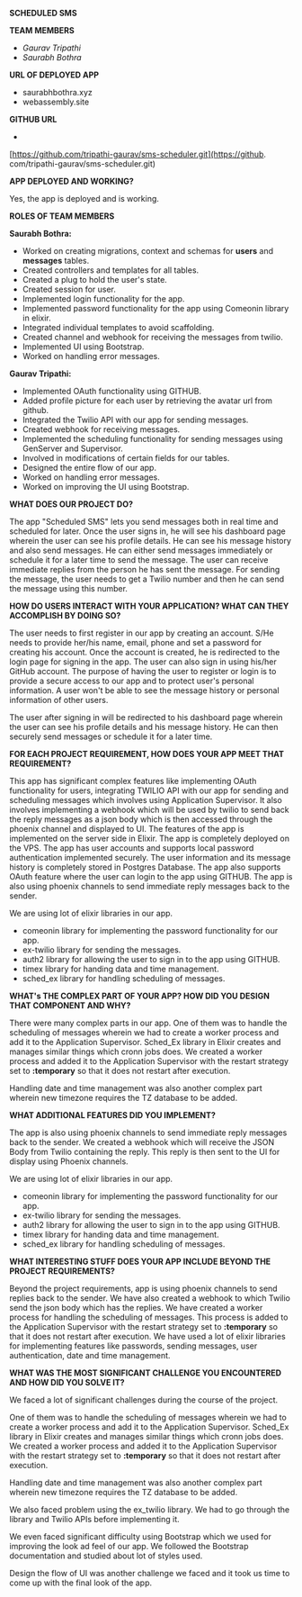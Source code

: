 **SCHEDULED SMS**

**TEAM MEMBERS**

- _Gaurav Tripathi_
- _Saurabh Bothra_

**URL OF DEPLOYED APP**

- saurabhbothra.xyz
- webassembly.site

**GITHUB URL**

-
[https://github.com/tripathi-gaurav/sms-scheduler.git](https://github.
com/tripathi-gaurav/sms-scheduler.git)

**APP DEPLOYED AND WORKING?**

Yes, the app is deployed and is working.

**ROLES OF TEAM MEMBERS**

**Saurabh Bothra:**

- Worked on creating migrations, context and schemas for **users**
and **messages** tables.
- Created controllers and templates for all tables.
- Created a plug to hold the user&#39;s state.
- Created session for user.
- Implemented login functionality for the app.
- Implemented password functionality for the app using Comeonin
library in elixir.
- Integrated individual templates to avoid scaffolding.
- Created channel and webhook for receiving the messages from twilio.
- Implemented UI using Bootstrap.
- Worked on handling error messages.

**Gaurav Tripathi:**

- Implemented OAuth functionality using GITHUB.
- Added profile picture for each user by retrieving the avatar url
from github.
- Integrated the Twilio API with our app for sending messages.
- Created webhook for receiving messages.
- Implemented the scheduling functionality for sending messages using
GenServer and Supervisor.
- Involved in modifications of certain fields for our tables.
- Designed the entire flow of our app.
- Worked on handling error messages.
- Worked on improving the UI using Bootstrap.

**WHAT DOES OUR PROJECT DO?**

The app &quot;Scheduled SMS&quot; lets you send messages both in real
time and scheduled for later. Once the user signs in, he will see his
dashboard page wherein the user can see his profile details. He can
see his message history and also send messages. He can either send
messages immediately or schedule it for a later time to send the
message. The user can receive immediate replies from the person he
has sent the message. For sending the message, the user needs to get
a Twilio number and then he can send the message using this number.

**HOW DO USERS INTERACT WITH YOUR APPLICATION? WHAT CAN THEY
ACCOMPLISH BY DOING SO?**

The user needs to first register in our app by creating an account.
S/He needs to provide her/his name, email, phone and set a password
for creating his account. Once the account is created, he is
redirected to the login page for signing in the app. The user can
also sign in using his/her GitHub account. The purpose of having the
user to register or login is to provide a secure access to our app
and to protect user&#39;s personal information. A user won&#39;t be
able to see the message history or personal information of other
users.

The user after signing in will be redirected to his dashboard page
wherein the user can see his profile details and his message history.
He can then securely send messages or schedule it for a later time.

**FOR EACH PROJECT REQUIREMENT, HOW DOES YOUR APP MEET THAT
REQUIREMENT?**

This app has significant complex features like implementing OAuth
functionality for users, integrating TWILIO API with our app for
sending and scheduling messages which involves using Application
Supervisor. It also involves implementing a webhook which will be
used by twilio to send back the reply messages as a json body which
is then accessed through the phoenix channel and displayed to UI. The
features of the app is implemented on the server side in Elixir. The
app is completely deployed on the VPS. The app has user accounts and
supports local password authentication implemented securely. The user
information and its message history is completely stored in Postgres
Database. The app also supports OAuth feature where the user can
login to the app using GITHUB. The app is also using phoenix channels
to send immediate reply messages back to the sender.

We are using lot of elixir libraries in our app.

- comeonin library for implementing the password functionality for
our app.
- ex-twilio library for sending the messages.
- auth2 library for allowing the user to sign in to the app using
GITHUB.
- timex library for handing data and time management.
- sched\_ex library for handling scheduling of messages.

**WHAT&#39;s THE COMPLEX PART OF YOUR APP? HOW DID YOU DESIGN THAT
COMPONENT AND WHY?**

There were many complex parts in our app. One of them was to handle
the scheduling of messages wherein we had to create a worker process
and add it to the Application Supervisor. Sched\_Ex library in Elixir
creates and manages similar things which cronn jobs does. We created
a worker process and added it to the Application Supervisor with the
restart strategy set to **:temporary** so that it does not restart
after execution.

Handling date and time management was also another complex part
wherein new timezone requires the TZ database to be added.

**WHAT ADDITIONAL FEATURES DID YOU IMPLEMENT?**

The app is also using phoenix channels to send immediate reply
messages back to the sender. We created a webhook which will receive
the JSON Body from Twilio containing the reply. This reply is then
sent to the UI for display using Phoenix channels.

We are using lot of elixir libraries in our app.

- comeonin library for implementing the password functionality for
our app.
- ex-twilio library for sending the messages.
- auth2 library for allowing the user to sign in to the app using
GITHUB.
- timex library for handing data and time management.
- sched\_ex library for handling scheduling of messages.

**WHAT INTERESTING STUFF DOES YOUR APP INCLUDE BEYOND THE PROJECT
REQUIREMENTS?**

Beyond the project requirements, app is using phoenix channels to
send replies back to the sender. We have also created a webhook to
which Twilio send the json body which has the replies. We have
created a worker process for handling the scheduling of messages.
This process is added to the Application Supervisor with the restart
strategy set to **:temporary** so that it does not restart after
execution. We have used a lot of elixir libraries for implementing
features like passwords, sending messages, user authentication, date
and time management.



**WHAT WAS THE MOST SIGNIFICANT CHALLENGE YOU ENCOUNTERED AND HOW DID
YOU SOLVE IT?**

We faced a lot of significant challenges during the course of the
project.

One of them was to handle the scheduling of messages wherein we had
to create a worker process and add it to the Application Supervisor.
Sched\_Ex library in Elixir creates and manages similar things which
cronn jobs does. We created a worker process and added it to the
Application Supervisor with the restart strategy set to
**:temporary** so that it does not restart after execution.

Handling date and time management was also another complex part
wherein new timezone requires the TZ database to be added.

We also faced problem using the ex\_twilio library. We had to go
through the library and Twilio APIs before implementing it.

We even faced significant difficulty using Bootstrap which we used
for improving the look ad feel of our app. We followed the Bootstrap
documentation and studied about lot of styles used.

Design the flow of UI was another challenge we faced and it took us
time to come up with the final look of the app.